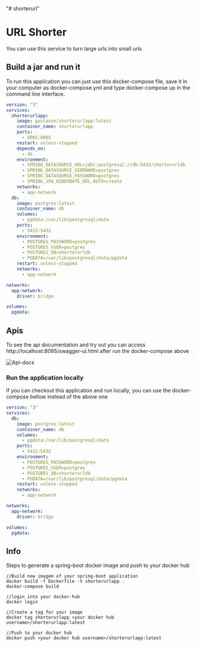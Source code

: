 "# shorterurl" 
# URL Shorter

You can use this service to turn large urls into small urls

## Build a jar and run it

To run this application you can just use this docker-compose file, save it in your computer as docker-compose.yml and type docker-compose up in the command line interface.

```yaml
version: "3"
services:
  shorterurlapp:
    image: gustavon/shorterurlapp:latest
    container_name: shorterurlapp
    ports:
      - 8085:8085
    restart: unless-stopped
    depends_on:
      - db
    environment:
      - SPRING_DATASOURCE_URL=jdbc:postgresql://db:5432/shorterurldb
      - SPRING_DATASOURCE_USERNAME=postgres
      - SPRING_DATASOURCE_PASSWORD=postgres
      - SPRING_JPA_HIBERNATE_DDL_AUTO=create
    networks:
      - app-network
  db:
    image: postgres:latest
    container_name: db
    volumes:
      - pgdata:/var/lib/postgresql/data
    ports:
      - 5432:5432
    environment:
      - POSTGRES_PASSWORD=postgres
      - POSTGRES_USER=postgres
      - POSTGRES_DB=shorterurldb
      - PGDATA=/var/lib/postgresql/data/pgdata
    restart: unless-stopped
    networks:
      - app-network

networks:
  app-network:
    driver: bridge

volumes:
  pgdata:
```

## Apis
To see the api documentation and try out you can access http://localhost:8085/swagger-ui.html after run the docker-compose above

![Api-docs](extra/diagram.png)

### Run the application locally
If you can checkout this application and run locally, you can use the docker-compose bellow instead of the above one


```yaml
version: "3"
services:
  db:
    image: postgres:latest
    container_name: db
    volumes:
      - pgdata:/var/lib/postgresql/data
    ports:
      - 5432:5432
    environment:
      - POSTGRES_PASSWORD=postgres
      - POSTGRES_USER=postgres
      - POSTGRES_DB=shorterurldb
      - PGDATA=/var/lib/postgresql/data/pgdata
    restart: unless-stopped
    networks:
      - app-network

networks:
  app-network:
    driver: bridge

volumes:
  pgdata:
```


## Info
Steps to generate a spring-boot docker image and push to your docker hub

 ```
 //Build new imagem of your spring-boot application
 docker build -f Dockerfile -t shorterurlapp . 
 docker-compose build
 
 //login into your docker-hub
 docker login
 
 //Create a tag for your image
 docker tag shorterurlapp <your docker hub username>/shorterurlapp:latest
 
 //Push to your docker hub
 docker push <your docker hub username>/shorterurlapp:latest
 ```
